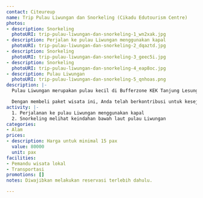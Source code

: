 ```yaml
---
contact: Citeureup
name: Trip Pulau Liwungan dan Snorkeling (Cikadu Edutourism Centre)
photos:
- description: Snorkeling
  photoURI: trip-pulau-liwungan-dan-snorkeling-1_wn2xak.jpg
- description: Perjalan ke pulau Liwungan menggunakan kapal
  photoURI: trip-pulau-liwungan-dan-snorkeling-2_dqaztd.jpg
- description: Snorkeling
  photoURI: trip-pulau-liwungan-dan-snorkeling-3_geec5i.jpg
- description: Snorkeling
  photoURI: trip-pulau-liwungan-dan-snorkeling-4_eap8oc.jpg
- description: Pulau Liwungan
  photoURI: trip-pulau-liwungan-dan-snorkeling-5_qnhoas.png
description: |-
  Pulau Liwungan merupakan pulau kecil di Bufferzone KEK Tanjung Lesung, tepatnya di desa Citeureup. Keindahan pulau dan bawah lautnya menjadi daya tarik yang selalu dicari oleh para wisatawan. Nikmati petualangan seru menjelajah dan snorkeling di pulau Liwungan bersama pemandu wisata lokal.

  Dengan membeli paket wisata ini, Anda telah berkontribusi untuk kesejahteraan warga desa kami.
activity: |-
  1. Perjalanan ke pulau Liwungan menggunakan kapal
  2. Snorkeling melihat keindahan bawah laut pulau Liwungan
categories:
- Alam
prices:
- description: Harga untuk minimal 15 pax
  value: 80000
  unit: pax
facilities:
- Pemandu wisata lokal
- Transportasi
promotions: []
notes: Diwajibkan melakukan reservasi terlebih dahulu.

---
```

